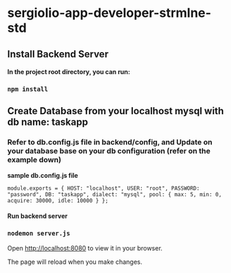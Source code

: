 # sergiolio-app-developer-strmlne-std

## Install Backend Server

#### In the project root directory, you can run:

### `npm install`

## Create Database from your localhost mysql with db name: taskapp

### Refer to db.config.js file in backend/config, and Update on your database base on your db configuration (refer on the example down)


**sample db.config.js file**

`module.exports = {
  HOST: "localhost",
  USER: "root",
  PASSWORD: "password",
  DB: "taskapp",
  dialect: "mysql",
  pool: {
    max: 5,
    min: 0,
    acquire: 30000,
    idle: 10000
  }
};`

#### Run backend server

### `nodemon server.js`

Open [http://localhost:8080](http://localhost:8080) to view it in your browser.

The page will reload when you make changes.

